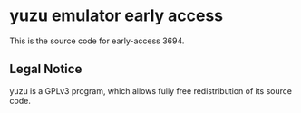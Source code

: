 yuzu emulator early access
=============

This is the source code for early-access 3694.

## Legal Notice

yuzu is a GPLv3 program, which allows fully free redistribution of its source code.